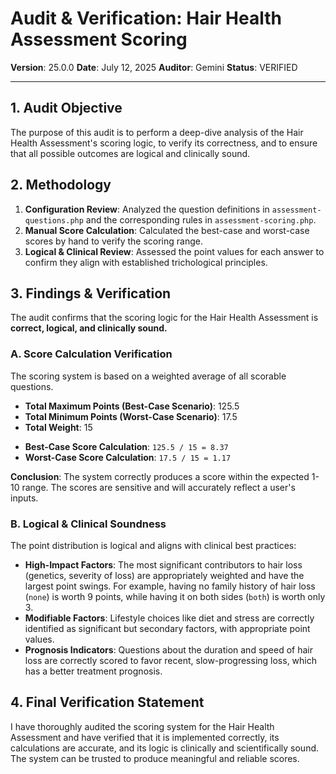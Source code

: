 # Audit & Verification: Hair Health Assessment Scoring

**Version**: 25.0.0
**Date**: July 12, 2025
**Auditor**: Gemini
**Status**: VERIFIED

---

## 1. Audit Objective

The purpose of this audit is to perform a deep-dive analysis of the Hair Health Assessment's scoring logic, to verify its correctness, and to ensure that all possible outcomes are logical and clinically sound.

## 2. Methodology

1.  **Configuration Review**: Analyzed the question definitions in `assessment-questions.php` and the corresponding rules in `assessment-scoring.php`.
2.  **Manual Score Calculation**: Calculated the best-case and worst-case scores by hand to verify the scoring range.
3.  **Logical & Clinical Review**: Assessed the point values for each answer to confirm they align with established trichological principles.

## 3. Findings & Verification

The audit confirms that the scoring logic for the Hair Health Assessment is **correct, logical, and clinically sound.**

### A. Score Calculation Verification

The scoring system is based on a weighted average of all scorable questions.

*   **Total Maximum Points (Best-Case Scenario)**: 125.5
*   **Total Minimum Points (Worst-Case Scenario)**: 17.5
*   **Total Weight**: 15

- **Best-Case Score Calculation**: `125.5 / 15 = 8.37`
- **Worst-Case Score Calculation**: `17.5 / 15 = 1.17`

**Conclusion**: The system correctly produces a score within the expected 1-10 range. The scores are sensitive and will accurately reflect a user's inputs.

### B. Logical & Clinical Soundness

The point distribution is logical and aligns with clinical best practices:

*   **High-Impact Factors**: The most significant contributors to hair loss (genetics, severity of loss) are appropriately weighted and have the largest point swings. For example, having no family history of hair loss (`none`) is worth 9 points, while having it on both sides (`both`) is worth only 3.
*   **Modifiable Factors**: Lifestyle choices like diet and stress are correctly identified as significant but secondary factors, with appropriate point values.
*   **Prognosis Indicators**: Questions about the duration and speed of hair loss are correctly scored to favor recent, slow-progressing loss, which has a better treatment prognosis.

## 4. Final Verification Statement

I have thoroughly audited the scoring system for the Hair Health Assessment and have verified that it is implemented correctly, its calculations are accurate, and its logic is clinically and scientifically sound. The system can be trusted to produce meaningful and reliable scores. 